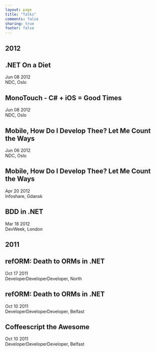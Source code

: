 ```yaml
---
layout: page
title: "Talks"
comments: false
sharing: true
footer: false
---
```


<div id="blog-archives">
  <h2>2012</h2> 
  <article>
    <h1>.NET On a Diet</h1>
    <time datetime="2012-06-08T00:00:00+01:00" pubdate>
      <span class='month'>Jun</span> 
      <span class='day'>08</span> 
      <span class='year'>2012</span>
    </time>
    <footer>
      <span class="categories">
        <span class="label label-info">NDC, Oslo</span>
      </span>
    </footer>
  </article>
  <article>
    <h1>MonoTouch - C# + iOS = Good Times</h1>
    <time datetime="2012-06-08T00:00:00+01:00" pubdate>
      <span class='month'>Jun</span> 
      <span class='day'>08</span> 
      <span class='year'>2012</span>
    </time>
    <footer>
      <span class="categories">
        <span class="label label-info">NDC, Oslo</span>
      </span>
    </footer>
  </article>
  <article>
    <h1>Mobile, How Do I Develop Thee? Let Me Count the Ways</h1>
    <time datetime="2012-06-06T00:00:00+01:00" pubdate>
      <span class='month'>Jun</span> 
      <span class='day'>06</span> 
      <span class='year'>2012</span>
    </time>
    <footer>
      <span class="categories">
        <span class="label label-info">NDC, Oslo</span>
      </span>
    </footer>
  </article>
  <article>
    <h1>Mobile, How Do I Develop Thee? Let Me Count the Ways</h1>
    <time datetime="2012-04-20T00:00:00+01:00" pubdate>
      <span class='month'>Apr</span> 
      <span class='day'>20</span> 
      <span class='year'>2012</span>
    </time>
    <footer>
      <span class="categories">
        <span class="label label-info">Infoshare, Gdansk</span>
      </span>
    </footer>
  </article>
  <article>
    <h1>BDD in .NET</h1>
    <time datetime="2012-03-28T00:00:00+01:00" pubdate>
      <span class='month'>Mar</span> 
      <span class='day'>18</span> 
      <span class='year'>2012</span>
    </time>
    <footer>
      <span class="categories">
        <span class="label label-info">DevWeek, London</span>
      </span>
    </footer>
  </article>
  
  <h2>2011</h2> 
  <article>
    <h1>refORM: Death to ORMs in .NET</h1>
    <time datetime="2011-10-17T00:00:00+01:00" pubdate>
      <span class='month'>Oct</span> 
      <span class='day'>17</span> 
      <span class='year'>2011</span>
    </time>
    <footer>
      <span class="categories">
        <span class="label label-info">DeveloperDeveloperDeveloper, North</span>
      </span>
    </footer>
  </article>
  <article>
    <h1>refORM: Death to ORMs in .NET</h1>
    <time datetime="2011-10-10T00:00:00+01:00" pubdate>
      <span class='month'>Oct</span> 
      <span class='day'>10</span> 
      <span class='year'>2011</span>
    </time>
    <footer>
      <span class="categories">
        <span class="label label-info">DeveloperDeveloperDeveloper, Belfast</span>
      </span>
    </footer>
  </article>
  <article>
    <h1>Coffeescript the Awesome</h1>
    <time datetime="2011-10-10T00:00:00+01:00" pubdate>
      <span class='month'>Oct</span> 
      <span class='day'>10</span> 
      <span class='year'>2011</span>
    </time>
    <footer>
      <span class="categories">
        <span class="label label-info">DeveloperDeveloperDeveloper, Belfast</span>
      </span>
    </footer>
  </article>
</div>